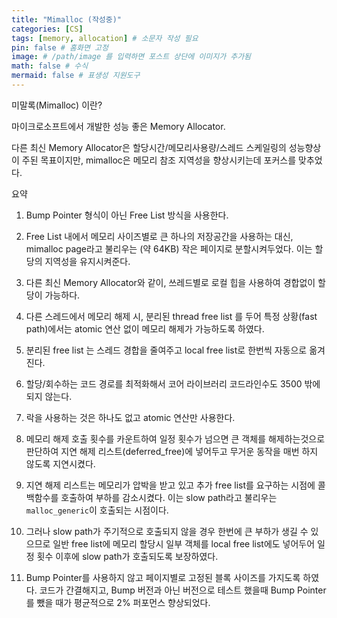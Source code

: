 ```yaml
---
title: "Mimalloc (작성중)"
categories: [CS]
tags: [memory, allocation] # 소문자 작성 필요
pin: false # 홈화면 고정
image: # /path/image 를 입력하면 포스트 상단에 이미지가 추가됨
math: false # 수식
mermaid: false # 표생성 지원도구
---
```




미말록(Mimalloc) 이란?
 
마이크로소프트에서 개발한 성능 좋은 Memory Allocator.

다른 최신 Memory Allocator은 할당시간/메모리사용량/스레드 스케일링의 성능향상이 주된 목표이지만, mimalloc은 메모리 참조 지역성을 향상시키는데 포커스를 맞추었다. 


요약
1. Bump Pointer 형식이 아닌 Free List 방식을 사용한다.
2. Free List 내에서 메모리 사이즈별로 큰 하나의 저장공간을 사용하는 대신, mimalloc page라고 불리우는 (약 64KB) 작은 페이지로 분할시켜두었다. 이는 할당의 지역성을 유지시켜준다.

3. 다른 최신 Memory Allocator와 같이, 쓰레드별로 로컬 힙을 사용하여 경합없이 할당이 가능하다.

4. 다른 스레드에서 메모리 해제 시, 분리된 thread free list 를 두어 특정 상황(fast path)에서는 atomic 연산 없이 메모리 해제가 가능하도록 하였다.

5. 분리된 free list 는 스레드 경합을 줄여주고 local free list로 한번씩 자동으로 옮겨진다.

6. 할당/회수하는 코드 경로를 최적화해서 코어 라이브러리 코드라인수도 3500 밖에 되지 않는다.

7. 락을 사용하는 것은 하나도 없고 atomic 연산만 사용한다.

8. 메모리 해제 호출 횟수를 카운트하여 일정 횟수가 넘으면 큰 객체를 해제하는것으로 판단하여 지연 해제 리스트(deferred_free)에 넣어두고 무거운 동작을 매번 하지 않도록 지연시켰다.

9. 지연 해제 리스트는 메모리가 압박을 받고 있고 추가 free list를 요구하는 시점에 콜백함수를 호출하여 부하를 감소시켰다. 이는 slow path라고 불리우는 `malloc_generic`이 호출되는 시점이다.

10. 그러나 slow path가 주기적으로 호출되지 않을 경우 한번에 큰 부하가 생길 수 있으므로 일반 free list에 메모리 할당시 일부 객체를 local free list에도 넣어두어 일정 횟수 이후에 slow path가 호출되도록 보장하였다.

11.  Bump Pointer를 사용하지 않고 페이지별로 고정된 블록 사이즈를 가지도록 하였다. 코드가 간결해지고, Bump 버전과 아닌 버전으로 테스트 했을때 Bump Pointer를 뺐을 때가 평균적으로 2% 퍼포먼스 향상되었다.